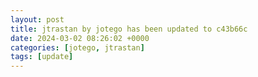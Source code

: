 ```yaml
---
layout: post
title: jtrastan by jotego has been updated to c43b66c
date: 2024-03-02 08:26:02 +0000
categories: [jotego, jtrastan]
tags: [update]
---
```


